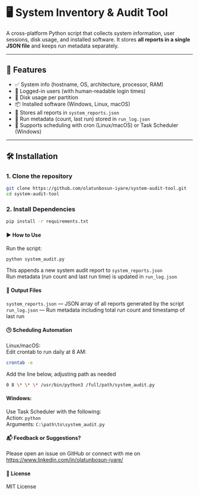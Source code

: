 # 🖥️ System Inventory & Audit Tool

A cross-platform Python script that collects system information, user sessions, disk usage, and installed software. It stores **all reports in a single JSON file** and keeps run metadata separately.

---

## 🚀 Features

- ✅ System info (hostname, OS, architecture, processor, RAM)
- 👥 Logged-in users (with human-readable login times)
- 💽 Disk usage per partition
- 📦 Installed software (Windows, Linux, macOS)
- 📄 Stores all reports in `system_reports.json`
- 📝 Run metadata (count, last run) stored in `run_log.json`
- 🔁 Supports scheduling with cron (Linux/macOS) or Task Scheduler (Windows)

---

## 🛠 Installation

### 1. Clone the repository

```bash
git clone https://github.com/olatunbosun-iyare/system-audit-tool.git
cd system-audit-tool
```

### 2. Install Dependencies

```bash
pip install -r requirements.txt
```

#### ▶️ How to Use

Run the script:

```bash
python system_audit.py
```

This appends a new system audit report to `system_reports.json`  
Run metadata (run count and last run time) is updated in `run_log.json`

#### 📁 Output Files

`system_reports.json` — JSON array of all reports generated by the script  
`run_log.json` — Run metadata including total run count and timestamp of last run

#### 🕒 Scheduling Automation

Linux/macOS:  
Edit crontab to run daily at 8 AM:

```bash
crontab -e
```

Add the line below, adjusting path as needed

```bash
0 8 \* \* \* /usr/bin/python3 /full/path/system_audit.py
```

#### Windows:

Use Task Scheduler with the following:  
Action: `python`  
Arguments: `C:\path\to\system_audit.py`

#### 📬 Feedback or Suggestions?

Please open an issue on GitHub or connect with me on https://www.linkedin.com/in/olatunbosun-iyare/

#### 📄 License

MIT License
